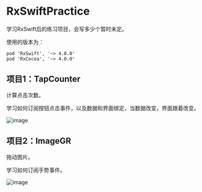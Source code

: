 # RxSwiftPractice
学习RxSwift后的练习项目，会写多少个暂时未定。

使用的版本为：
```
pod 'RxSwift', '~> 4.0.0'
pod 'RxCocoa', '~> 4.0.0'
```

## 项目1：TapCounter
计算点击次数。

学习如何订阅按钮点击事件，以及数据和界面绑定，当数据改变，界面跟着改变。

![image](https://github.com/flywo/RxSwiftPractice/blob/master/01TapCounter/TapCounter.gif)

## 项目2：ImageGR
拖动图片。

学习如何订阅手势事件。

![image](https://github.com/flywo/RxSwiftPractice/blob/master/02ImageGR/02.gif)
